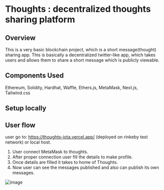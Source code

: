 # Thoughts : decentralized thoughts sharing platform

## Overview
This is a very basic blockchain project, which is a short message(thought) sharing app. This is basically a decentralized twitter-like app, which takes users and allows them to share a short message which is publicly viewable.

## Components Used
Ethereum, Solidity, Hardhat, Waffle, Ethers.js, MetaMask, Next.js, Tailwind.css

## Setup locally

## User flow
user go to: https://thoughts-iota.vercel.app/ (deployed on rinkeby test network) or local host.
1) User connect MetaMask to thoughts.
2) After proper connection user fill the details to make profile.
3) Once details are filled it takes to home of Thoughts.
4) Now user can see the messages published and also can publish its own messages.

![image](https://user-images.githubusercontent.com/33827410/176500339-bdf796ea-c2b0-4616-a4a5-ae63f5b6d55a.png)






